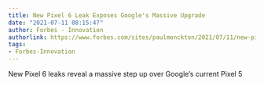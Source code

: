 ```yaml
---
title: New Pixel 6 Leak Exposes Google's Massive Upgrade
date: "2021-07-11 08:15:47"
author: Forbes - Innovation
authorlink: https://www.forbes.com/sites/paulmonckton/2021/07/11/new-pixel-6-leak-exposes-googles-massive-upgrade/
tags:
- Forbes-Innovation
---
```

New Pixel 6 leaks reveal a massive step up over Google’s current Pixel 5